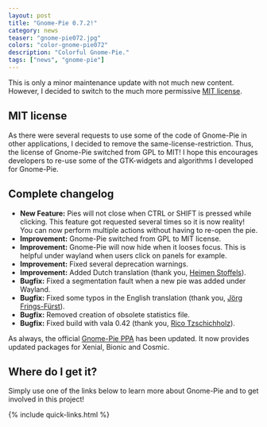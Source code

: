 ```yaml
---
layout: post
title: "Gnome-Pie 0.7.2!"
category: news
teaser: "gnome-pie072.jpg"
colors: "color-gnome-pie072"
description: "Colorful Gnome-Pie."
tags: ["news", "gnome-pie"]
---
```


This is only a minor maintenance update with not much new content. However, I decided to switch to the much more permissive [MIT license](https://github.com/Simmesimme/Gnome-Pie/blob/master/COPYING).

<!--more-->

## MIT license

As there were several requests to use some of the code of Gnome-Pie in other applications, I decided to remove the same-license-restriction. Thus, the license of Gnome-Pie switched from GPL to MIT! I hope this encourages developers to re-use some of the GTK-widgets and algorithms I developed for Gnome-Pie.

## Complete changelog

* **New Feature:** Pies will not close when CTRL or SHIFT is pressed while clicking. This feature got requested several times so it is now reality! You can now perform multiple actions without having to re-open the pie.
* **Improvement:** Gnome-Pie switched from GPL to MIT license.
* **Improvement:** Gnome-Pie will now hide when it looses focus. This is helpful under wayland when users click on panels for example.
* **Improvement:** Fixed several deprecation warnings.
* **Improvement:** Added Dutch translation (thank you, [Heimen Stoffels](https://github.com/Vistaus)).
* **Bugfix:** Fixed a segmentation fault when a new pie was added under Wayland.
* **Bugfix:** Fixed some typos in the English translation (thank you, [Jörg Frings-Fürst](https://github.com/JoergFF)).
* **Bugfix:** Removed creation of obsolete statistics file.
* **Bugfix:** Fixed build with vala 0.42 (thank you, [Rico Tzschichholz](https://github.com/ricotz)).


As always, the official [Gnome-Pie PPA](https://launchpad.net/~simonschneegans/+archive/ubuntu/testing) has been updated. It now provides updated packages for Xenial, Bionic and Cosmic.

## Where do I get it?

Simply use one of the links below to learn more about Gnome-Pie and to get involved in this project!

{% include quick-links.html %}
